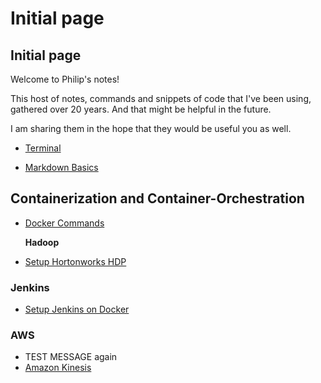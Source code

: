 # Initial page

## Initial page

Welcome to Philip's notes!

This host of notes, commands and snippets of code that I've been using, gathered over 20 years. And that might be helpful in the future.

I am sharing them in the hope that they would be useful you as well.



* [Terminal](/terminal/README.md)

* [Markdown Basics](markdown/README.md)

## Containerization and Container-Orchestration

* [Docker Commands](containers/docker-commands.md)

  **Hadoop**

* [Setup Hortonworks HDP](hadoop/setup-hortonworks-hdp.md)

### Jenkins

* [Setup Jenkins on Docker](jenkins/setup-jenkins-on-docker.md)

### AWS

* TEST MESSAGE again 
* [Amazon Kinesis](aws/kinesis.md)

